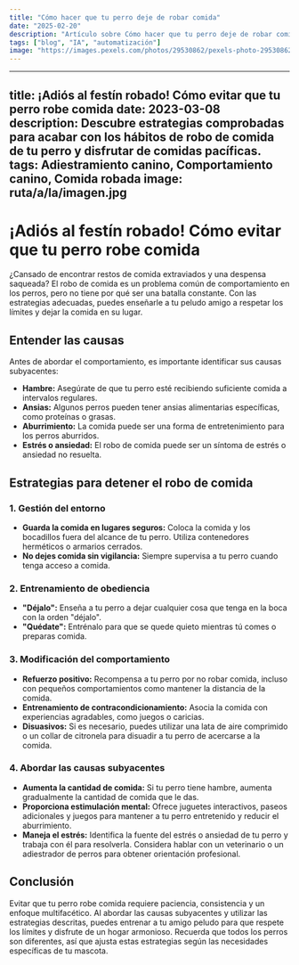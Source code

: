 ```yaml
---
title: "Cómo hacer que tu perro deje de robar comida"
date: "2025-02-20"
description: "Artículo sobre Cómo hacer que tu perro deje de robar comida"
tags: ["blog", "IA", "automatización"]
image: "https://images.pexels.com/photos/29530862/pexels-photo-29530862.jpeg?auto=compress&cs=tinysrgb&h=350"
---
```


---
title: ¡Adiós al festín robado! Cómo evitar que tu perro robe comida
date: 2023-03-08
description: Descubre estrategias comprobadas para acabar con los hábitos de robo de comida de tu perro y disfrutar de comidas pacíficas.
tags: Adiestramiento canino, Comportamiento canino, Comida robada
image: ruta/a/la/imagen.jpg
---

# ¡Adiós al festín robado! Cómo evitar que tu perro robe comida

¿Cansado de encontrar restos de comida extraviados y una despensa saqueada? El robo de comida es un problema común de comportamiento en los perros, pero no tiene por qué ser una batalla constante. Con las estrategias adecuadas, puedes enseñarle a tu peludo amigo a respetar los límites y dejar la comida en su lugar.

## Entender las causas

Antes de abordar el comportamiento, es importante identificar sus causas subyacentes:

- **Hambre:** Asegúrate de que tu perro esté recibiendo suficiente comida a intervalos regulares.
- **Ansias:** Algunos perros pueden tener ansias alimentarias específicas, como proteínas o grasas.
- **Aburrimiento:** La comida puede ser una forma de entretenimiento para los perros aburridos.
- **Estrés o ansiedad:** El robo de comida puede ser un síntoma de estrés o ansiedad no resuelta.

## Estrategias para detener el robo de comida

### 1. Gestión del entorno

- **Guarda la comida en lugares seguros:** Coloca la comida y los bocadillos fuera del alcance de tu perro. Utiliza contenedores herméticos o armarios cerrados.
- **No dejes comida sin vigilancia:** Siempre supervisa a tu perro cuando tenga acceso a comida.

### 2. Entrenamiento de obediencia

- **"Déjalo":** Enseña a tu perro a dejar cualquier cosa que tenga en la boca con la orden "déjalo".
- **"Quédate":** Entrénalo para que se quede quieto mientras tú comes o preparas comida.

### 3. Modificación del comportamiento

- **Refuerzo positivo:** Recompensa a tu perro por no robar comida, incluso con pequeños comportamientos como mantener la distancia de la comida.
- **Entrenamiento de contracondicionamiento:** Asocia la comida con experiencias agradables, como juegos o caricias.
- **Disuasivos:** Si es necesario, puedes utilizar una lata de aire comprimido o un collar de citronela para disuadir a tu perro de acercarse a la comida.

### 4. Abordar las causas subyacentes

- **Aumenta la cantidad de comida:** Si tu perro tiene hambre, aumenta gradualmente la cantidad de comida que le das.
- **Proporciona estimulación mental:** Ofrece juguetes interactivos, paseos adicionales y juegos para mantener a tu perro entretenido y reducir el aburrimiento.
- **Maneja el estrés:** Identifica la fuente del estrés o ansiedad de tu perro y trabaja con él para resolverla. Considera hablar con un veterinario o un adiestrador de perros para obtener orientación profesional.

## Conclusión

Evitar que tu perro robe comida requiere paciencia, consistencia y un enfoque multifacético. Al abordar las causas subyacentes y utilizar las estrategias descritas, puedes entrenar a tu amigo peludo para que respete los límites y disfrute de un hogar armonioso. Recuerda que todos los perros son diferentes, así que ajusta estas estrategias según las necesidades específicas de tu mascota.